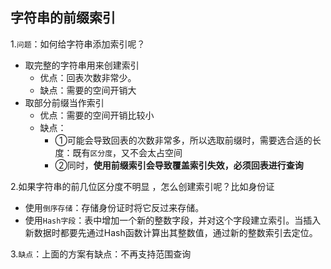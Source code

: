 ## 字符串的前缀索引

1.`问题`：如何给字符串添加索引呢？

- 取完整的字符串用来创建索引
  - 优点：回表次数非常少。
  - 缺点：需要的空间开销大
- 取部分前缀当作索引
  - 优点：需要的空间开销比较小
  - 缺点：
    - ①可能会导致回表的次数非常多，所以选取前缀时，需要选合适的长度：既有`区分度`，又不会太占空间 
    - ②同时，**使用前缀索引会导致覆盖索引失效，必须回表进行查询**

2.如果字符串的前几位区分度不明显 ，怎么创建索引呢？比如身份证

- 使用`倒序存储`：存储身份证时将它反过来存储。
- 使用`Hash字段`：表中增加一个新的整数字段，并对这个字段建立索引。当插入新数据时都要先通过Hash函数计算出其整数值，通过新的整数索引去定位。

3.`缺点`：上面的方案有缺点：不再支持范围查询

